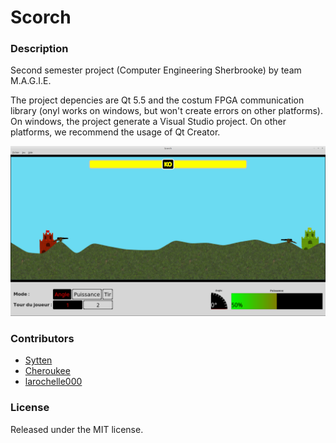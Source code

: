 # Scorch

### Description
Second semester project (Computer Engineering Sherbrooke) by team M.A.G.I.E.

The project depencies are Qt 5.5 and the costum FPGA communication library (onyl works on windows, but won't create errors on other platforms). On windows, the project generate a Visual Studio project. On other platforms, we recommend the usage of Qt Creator.

![Gameplay Image](/Window.png "Gameplay")

### Contributors
* [Sytten](https://github.com/Sytten)
* [Cheroukee](https://github.com/Cheroukee)
* [larochelle000](https://github.com/larochelle000)

### License
Released under the MIT license.
